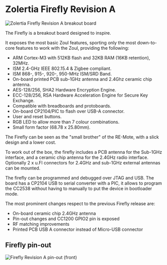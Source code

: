 # Zolertia Firefly Revision A

![Zolertia Firefly Revision A breakout board][firefly-reva]

The Firefly is a breakout board designed to inspire.

It exposes the most basic Zoul features, sporting only the most down-to-core features to work with the Zoul, providing the following:

* ARM Cortex-M3 with 512KB flash and 32KB RAM (16KB retention), 32MHz.
* ISM 2.4-GHz IEEE 802.15.4 & Zigbee compliant.
* ISM 868-, 915-, 920-, 950-MHz ISM/SRD Band.
* On-board printed PCB sub-1GHz antenna and 2.4Ghz ceramic chip antenna.
* AES-128/256, SHA2 Hardware Encryption Engine.
* ECC-128/256, RSA Hardware Acceleration Engine for Secure Key Exchange.
* Compatible with breadboards and protoboards.
* On-board CP2104/PIC to flash over USB-A connector.
* User and reset buttons.
* RGB LED to allow more than 7 colour combinations.
* Small form factor (68.78 x 25.80mm).

The Firefly can be seen as the "small brother" of the RE-Mote, with a slick design and a lower cost.

To work out of the box, the firefly includes a PCB antenna for the Sub-1GHz interface, and a ceramic chip antenna for the 2.4GHz radio interface.  Optionally 2 x u.Fl connectors for 2.4GHz and sub-1GHz external antennas can be mounted.

The firefly can be programmed and debugged over JTAG and USB.  The board has a CP2104 USB to serial converter with a PIC, it allows to program the CC2538 without having to manually to put the device in bootloader mode.

The most prominent changes respect to the previous Firefly release are:

* On-board ceramic chip 2.4GHz antenna
* Pin-out changes and CC1200 GPIO2 pin is exposed
* RF matching improvements
* Printed PCB USB A connector instead of Micro-USB connector

## Firefly pin-out

![Firefly Revision A pin-out (front)][firefly-reva-pinout-front]

[firefly-reva-pinout-front]: https://contiki-ng.github.io/images/firefly-reva-pinout-front.png "Firefly Revision A pin-out (front)"
[firefly-reva]: https://contiki-ng.github.io/images/firefly-reva.jpg "Zolertia Firefly Revision A breakout board"
